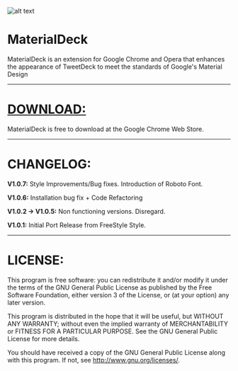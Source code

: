 ![alt text](http://i.imgur.com/TNXdZHE.png)

# MaterialDeck
MaterialDeck is an extension for Google Chrome and Opera that enhances the appearance of TweetDeck to meet the standards of Google's Material Design

---------------------------------------------------------
# [DOWNLOAD:](https://chrome.google.com/webstore/detail/materialdeck/mlkdmcekfbgcdacklmegbnhpklgonbdk)
MaterialDeck is free to download at the Google Chrome Web Store.

---------------------------------------------------------
# CHANGELOG:

__V1.0.7:__
Style Improvements/Bug fixes. Introduction of Roboto Font.

__V1.0.6:__
Installation bug fix + Code Refactoring

__V1.0.2 -> V1.0.5:__
Non functioning versions. Disregard.

__V1.0.1:__
Initial Port Release from FreeStyle Style.

---------------------------------------------------------
# LICENSE:

This program is free software: you can redistribute it and/or modify
it under the terms of the GNU General Public License as published by
the Free Software Foundation, either version 3 of the License, or
(at your option) any later version.

This program is distributed in the hope that it will be useful,
but WITHOUT ANY WARRANTY; without even the implied warranty of
MERCHANTABILITY or FITNESS FOR A PARTICULAR PURPOSE.  See the
GNU General Public License for more details.

You should have received a copy of the GNU General Public License
along with this program.  If not, see <http://www.gnu.org/licenses/>.

